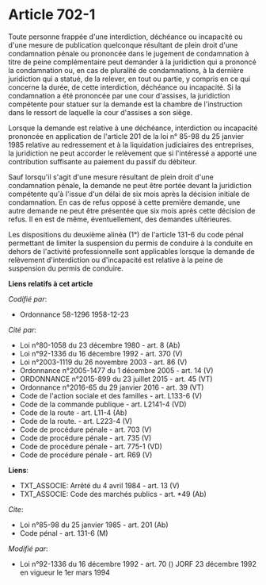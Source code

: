 # Article 702-1

Toute personne frappée d'une interdiction, déchéance ou incapacité ou d'une mesure de publication quelconque résultant de
plein droit d'une condamnation pénale ou prononcée dans le jugement de condamnation à titre de peine complémentaire peut
demander à la juridiction qui a prononcé la condamnation ou, en cas de pluralité de condamnations, à la dernière juridiction
qui a statué, de la relever, en tout ou partie, y compris en ce qui concerne la durée, de cette interdiction, déchéance ou
incapacité. Si la condamnation a été prononcée par une cour d'assises, la juridiction compétente pour statuer sur la demande
est la chambre de l'instruction dans le ressort de laquelle la cour d'assises a son siège.

Lorsque la demande est relative à une déchéance, interdiction ou incapacité prononcée en application de l'article 201 de la
loi n° 85-98 du 25 janvier 1985 relative au redressement et à la liquidation judiciaires des entreprises, la juridiction ne
peut accorder le relèvement que si l'intéressé a apporté une contribution suffisante au paiement du passif du débiteur.

Sauf lorsqu'il s'agit d'une mesure résultant de plein droit d'une condamnation pénale, la demande ne peut être portée devant
la juridiction compétente qu'à l'issue d'un délai de six mois après la décision initiale de condamnation. En cas de refus
opposé à cette première demande, une autre demande ne peut être présentée que six mois après cette décision de refus. Il en
est de même, éventuellement, des demandes ultérieures.

Les dispositions du deuxième alinéa (1°) de l'article 131-6 du code pénal permettant de limiter la suspension du permis de
conduire à la conduite en dehors de l'activité professionnelle sont applicables lorsque la demande de relèvement
d'interdiction ou d'incapacité est relative à la peine de suspension du permis de conduire.

**Liens relatifs à cet article**

_Codifié par_:

  - Ordonnance 58-1296 1958-12-23

_Cité par_:

  - Loi n°80-1058 du 23 décembre 1980 - art. 8 (Ab)
  - Loi n°92-1336 du 16 décembre 1992 - art. 370 (V)
  - Loi n°2003-1119 du 26 novembre 2003 - art. 86 (V)
  - Ordonnance n°2005-1477 du 1 décembre 2005 - art. 14 (V)
  - ORDONNANCE n°2015-899 du 23 juillet 2015 - art. 45 (VT)
  - Ordonnance n°2016-65 du 29 janvier 2016 - art. 39 (VT)
  - Code de l'action sociale et des familles - art. L133-6 (V)
  - Code de la commande publique - art. L2141-4 (VD)
  - Code de la route - art. L11-4 (Ab)
  - Code de la route. - art. L223-4 (V)
  - Code de procédure pénale - art. 703 (V)
  - Code de procédure pénale - art. 735 (V)
  - Code de procédure pénale - art. 775-1 (VD)
  - Code de procédure pénale - art. R69 (V)

**Liens**:

  - TXT_ASSOCIE: Arrêté du 4 avril 1984 - art. 13 (V)
  - TXT_ASSOCIE: Code des marchés publics - art. *49 (Ab)

_Cite_:

  - Loi n°85-98 du 25 janvier 1985 - art. 201 (Ab)
  - Code pénal - art. 131-6 (M)

_Modifié par_:

  - Loi n°92-1336 du 16 décembre 1992 - art. 70 () JORF 23 décembre 1992 en vigueur le 1er mars 1994
